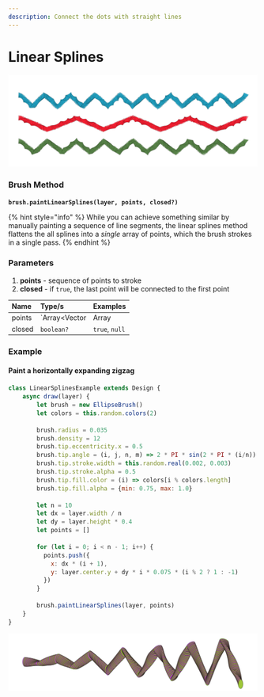 ```yaml
---
description: Connect the dots with straight lines
---
```


# Linear Splines

![](../../.gitbook/assets/8605d3.png)

### Brush Method <a id="overview"></a>

**`brush.paintLinearSplines(layer, points, closed?)`**‌

{% hint style="info" %}
While you can achieve something similar by manually painting a sequence of line segments, the linear splines method flattens the all splines into a _single_ array of points, which the brush strokes in a single pass.
{% endhint %}

### ‌Parameters‌‌ <a id="parameters"></a>

1. **points** - sequence of points to stroke
2. **closed** - if `true`, the last point will be connected to the first point

| Name | Type/s | Examples |
| :--- | :--- | :--- |
| points | `Array<Vector|Array|Object>` | `[new Vector(x, y)]`, `[[x, y]]`, `[{x, y}]` |
| closed | `boolean?` | `true`, `null` |

### Example

#### Paint a horizontally expanding zigzag

```javascript
class LinearSplinesExample extends Design {
    async draw(layer) {
        let brush = new EllipseBrush()
        let colors = this.random.colors(2)
        
        brush.radius = 0.035
        brush.density = 12
        brush.tip.eccentricity.x = 0.5
        brush.tip.angle = (i, j, n, m) => 2 * PI * sin(2 * PI * (i/n))
        brush.tip.stroke.width = this.random.real(0.002, 0.003)
        brush.tip.stroke.alpha = 0.5
        brush.tip.fill.color = (i) => colors[i % colors.length]
        brush.tip.fill.alpha = {min: 0.75, max: 1.0}
        
        let n = 10
        let dx = layer.width / n
        let dy = layer.height * 0.4
        let points = []
        
        for (let i = 0; i < n - 1; i++) {
          points.push({
            x: dx * (i + 1),
            y: layer.center.y + dy * i * 0.075 * (i % 2 ? 1 : -1)
          })
        }
        
        brush.paintLinearSplines(layer, points)
    }
}
```

![Example Output](../../.gitbook/assets/a8a43d.png)



